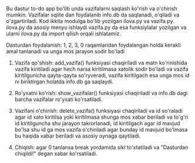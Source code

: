 Bu dastur to-do app bo'lib unda vazifalarni saqlash ko'rish va o'chirish mumkin.
Vazifalar sqlite dan foydalanib info.db da saqlanadi, o'qiladi va o'zgartiriladi. 
Kod ikkita modulga bo'lib yozilgan ilova.py va vazifa.py. ilova.py da asosiy menyu ishlaydi vazifa.py da esa funksiylalar yozilgan va ularni ilova.py da import qilish orqali ishlatamiz.

Dasturdan foydalanish:
1, 2, 3, 0 raqamlaridan foydalangan holda kerakli amal tanlanadi va unga mos jarayon sodir bo'ladi

1. Vazifa qo'shish: add_vazifa() funksiyasi chaqiriladi va matn ko'rinishida vazifa kiritiladi agar hech narsa kiritilmasa xatolik sodir bo'ladi va vazifa kiritilgunicha qayta-qayta so'ryveradi, vazifa kiritilgach esa unga mos id ni biriktirgan holatda info.db ga saqlaydi.

2. Ro'yxatni ko'rish: show_vazifalar() funksiyasi chaqiriladi va info.db dagi barcha vazifalar ro'yxati ko'rsatiladi.

3. Vazifani o'chirish: delete_vazifa() funksiyasi chaqiriladi va id so'raladi agar id xato kiritilsa yoki kiritilmasa shunga mos xabar beriladi va to'g'ri id kiritilguncha shu jarayon takrorlanadi, id kiritilgach agar id mavjud bo'lsa shu id ga mos vazifa o'chiriladi agar bunday id mavjuid bo'lmasa bu haqida xabar beriladi va asosiy oynaga qaytiladi.

0. Chiqish: agar 0 tanlansa break yordamida sikl to'xtatiladi va "Dasturdan chiqildi!" degan xabar ko'rsatiladi.